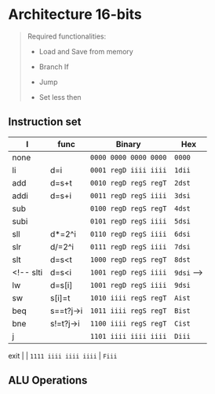 # Architecture 16-bits

> Required functionalities:
>
> - Load and Save from memory
>
> - Branch If
>
> - Jump
>
> - Set less then

## Instruction set

I    | func      | Binary                | Hex
---  | ---       | ---                   | ---
none |           | `0000 0000 0000 0000` | `0000`
li   | d=i       | `0001 regD iiii iiii` | `1dii`
add  | d=s+t     | `0010 regD regS regT` | `2dst`
addi | d=s+i     | `0011 regD regS iiii` | `3dsi`
sub  |           | `0100 regD regS regT` | `4dst`
subi |           | `0101 regD regS iiii` | `5dsi`
sll  | d*=2^i    | `0110 regD regS iiii` | `6dsi`
slr  | d/=2^i    | `0111 regD regS iiii` | `7dsi`
slt  | d=s<t     | `1000 regD regS regT` | `8dst`
<!-- slti | d=s<i     | `1001 regD regS iiii` | `9dsi` -->
lw   | d=s[i]    | `1001 regD regS iiii` | `9dsi`
sw   | s[i]=t    | `1010 iiii regS regT` | `Aist`
beq  | s==t?j->i | `1011 iiii regS regT` | `Bist`
bne  | s!=t?j->i | `1100 iiii regS regT` | `Cist`
j    |           | `1101 iiii iiii iiii` | `Diii`

exit |           | `1111 iiii iiii iiii` | `Fiii`

## ALU Operations
